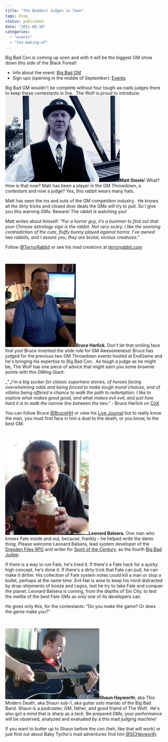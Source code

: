 ```yaml
---
title: "The Baddest Judges in Town"
tags: blog
status: published
date: "2011-08-10"
categories: 
  - "events"
  - "the-making-of"
---
```


Big Bad Con is coming up soon and with it will be the biggest GM show down this side of the Black Forest!

- Info about the event: [Big Bad GM](http://www.bigbadcon.com/?p=120)
- Sign ups (opening in the middle of September): [Events](http://www.bigbadcon.com/?page_id=6&game-title=ap5a9v)

Big Bad GM wouldn't be complete without four tough-as-nails judges there to keep these contestants in line.  The Wolf is proud to introduce: [![Matt Steele](/images/matt.jpg "Matt Steele")](../wp-content/uploads/2011/02/matt.jpg)**Matt Steele**! What? How is that now? Matt has been a player in the GM Throwdown, a contestant and now a judge? Yes, this rabbit wears many hats.

Matt has seen the ins and outs of the GM competition industry.  He knows all the dirty tricks and closed door deals the GMs will try to pull. So I give you this warning GMs: Beware! The rabbit is watching you!

Matt writes about himself: _"For a horror guy, it’s a bummer to find out that your Chinese astrology sign is the rabbit. Not very scary. I like the seeming contradiction of the cute, fluffy bunny played against horror. I’ve owned two rabbits, and I assure you, they are brutal, vicious creatures."_

Follow [@TerrorRabbit](http://twitter.com/#%21/TerrorRabbit) or see his mad creations at [terrorrabbit.com](http://terrorrabbit.com/)

 

[![Veteran GM Judge](/images/bruce.jpg "Bruce Harlick")](http://www.bigbadcon.com/wp-content/uploads/2011/08/bruce.jpg)**Bruce Harlick**. Don't let that smiling face fool you! Bruce invented the slide rule for GM Awesomeness! Bruce has judged for the previous two GM Throwdown events hosted at EndGame and he's bringing his expertise to Big Bad Con.  As tough a judge as he might be, The Wolf has one piece of advice that might earn you some brownie points with this GMing Giant:

_"__I'm a big sucker for classic superhero stories, of heroes facing overwhelming odds and being forced to make tough moral choices, and of villains being offered a chance to walk the path to redemption. I like to explore what makes good good, and what makes evil evil, and just how hard it is to walk the narrow line between the two."_ \- Bruce Harlick on [CoX](http://massively.joystiq.com/2008/10/08/coxs-bruce-harlick-talks-mission-building-moral-choices/)

You can follow Bruce [@BruceHH](http://twitter.com/#!/BruceHH) or view his [Live Journal](http://foxbat.livejournal.com/) but to really know the man, you must first face in him a duel to the death, or you know, to the best GM.

 

[![Leonard Balsera](/images/216726_2284652877106_1272393065_2767591_5132654_n-266x300.jpg "Leonard Balsera")](http://www.bigbadcon.com/wp-content/uploads/2011/09/216726_2284652877106_1272393065_2767591_5132654_n.jpg)**Leonard Balsera.** One man who knows Fate inside and out, because, frankly - he helped write the damn thing. Please welcome Leonard Balsera, lead system developer of the [Dresden Files RPG](http://www.evilhat.com/home/the-dresden-files-rpg/) and writer for [Spirit of the Century](http://www.evilhat.com/home/sotc/), as the fourth [Big Bad Judge](http://www.bigbadcon.com/?p=150).

If there is a way to run Fate, he's tried it. If there's a Fate hack for a quirky high concept, he's done it. If there's a dirty trick that Fate can pull, he can make it dirtier. His collection of Fate system notes could kill a man or stop a bullet, perhaps at the same time. Evil Hat is wise to keep his mind distracted by drop-shipments of booze and Legos, lest he try to take Fate and conquer the planet. Leonard Balsera is coming, from the depths of Sin City, to test the mettle of the best Fate GMs as only one of its developers can.

He gives only this, for the contestants: "Do you make the game? Or does the game make you?"

   

[![Shaun sub-1](/images/17975_293501288544_824153544_3365786_2491985_n-300x225.jpg "Shaun Hayworth")](http://www.bigbadcon.com/wp-content/uploads/2011/08/17975_293501288544_824153544_3365786_2491985_n.jpg)**Shaun Hayworth**, aka This Modern Death, aka Shaun sub-1, aka guitar solo maniac of the Big Bad Band. Shaun is a podcaster, GM, father, and good friend of The Wolf.  He's also got a mind that is sharp as a tack. Be prepared GMs, your performance will be observed, analyzed and evaluated by a this mad judging machine!

If you want to butter up to Shaun before the con (heh, like that will work) or just find out about Baby Tycho's mad adventures find him [@SCHayworth](http://twitter.com/#!/SCHayworth).

